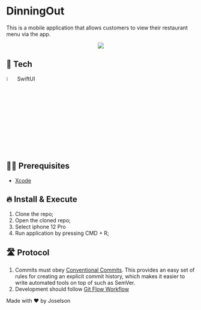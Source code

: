 # DinningOut

This is a mobile application that allows customers to view their restaurant menu via the app.

<p align="center">
  <img src="https://github.com/JCassio1/DinningOut/blob/main/DinningOut/DinningOut/Utils/CustomAssets/app-gif.gif" />
</p>


## 🚀 Tech

<div>
<img src="https://external-content.duckduckgo.com/iu/?u=https%3A%2F%2F2.bp.blogspot.com%2F-j6GnzMTBe4w%2FXQcSyjNPHLI%2FAAAAAAAAc3I%2FBGKE5e_83-gcpFVYRtXH9MVsBIJSEyjBACLcBGAs%2Fs1600%2FSwiftUI.png&f=1&nofb=1" width="5%" height="5%"> SwiftUI
</div>


## ✋🏻 Prerequisites

- [Xcode](https://developer.apple.com/xcode/)


## 🔥 Install & Execute

1. Clone the repo;
2. Open the cloned repo;
3. Select iphone 12 Pro
4. Run application by pressing CMD + R;

## 🛣 Protocol

1. Commits must obey [Conventional Commits](https://www.conventionalcommits.org/en/v1.0.0/). This provides an easy set of rules for creating an explicit commit history, which makes it easier to write automated tools on top of such as SemVer.
2. Development should follow [Git Flow Workflow](https://www.atlassian.com/git/tutorials/comparing-workflows/gitflow-workflow)



Made with ❤️ by Joselson
